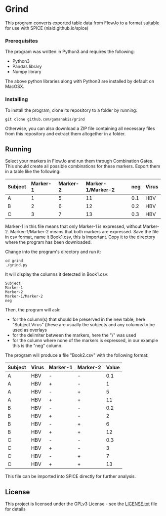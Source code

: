 # Grind

This program converts exported table data from FlowJo to a format 
suitable for use with SPICE (niaid.github.io/spice)

### Prerequisites

The program was written in Python3 and requires the following:
* Python3
* Pandas library
* Numpy library

The above python libraries along with Python3 are installed by default on MacOSX.

### Installing

To install the program, clone its repository to a folder by running:

```
git clone github.com/gamanakis/grind
```

Otherwise, you can also download a ZIP file containing all necessary files
from this repository and extract them altogether in a folder.

## Running

Select your markers in FlowJo and run them through Combination Gates.
This should create all possible combinations for these markers.
Export them in a table like the following:

| Subject    | Marker-1   | Marker-2   | Marker-1/Marker-2   | neg   | Virus      |
| :--------- |:-----------|:-----------|:--------------------|:------|:-----------|
| A          | 1          | 5          | 11                  | 0.1   | HBV        |
| B          | 2          | 6          | 12                  | 0.2   | HBV        |
| C          | 3          | 7          | 13                  | 0.3   | HBV        |

Marker-1 in this file means that only Marker-1 is expressed, without Marker-2.
Marker-1/Marker-2 means that both markers are expressed.
Save the file in csv format, name it Book1.csv, this is important.
Copy it to the directory where the program has been downloaded.

Change into the program's directory and run it: 
```
cd grind
./grind.py
```

It will display the columns it detected in Book1.csv:
```
Subject
Marker-1
Marker-2
Marker-1/Marker-2
neg
```

Then, the program will ask:
* for the column(s) that should be preserved in the new table,
here "Subject Virus" (these are usually the subjects and any columns to be used
as overlays
* for the delimiter between the markers, here the "/" was used
* for the column where none of the markers is expressed, 
in our example this is the "neg" column.

The program will produce a file "Book2.csv" with the following format:

| Subject    | Virus      | Marker-1   | Marker-2   | Value   |
| :--------- |:-----------|:-----------|:-----------|:--------|
| A          | HBV        | -          | -          | 0.1     |
| A          | HBV        | +          | -          | 1       |
| A          | HBV        | -          | +          | 5       |
| A          | HBV        | +          | +          | 11      |
| B          | HBV        | -          | -          | 0.2     |
| B          | HBV        | +          | -          | 2       |
| B          | HBV        | -          | +          | 6       |
| B          | HBV        | +          | +          | 12      |
| C          | HBV        | -          | -          | 0.3     |
| C          | HBV        | +          | -          | 3       |
| C          | HBV        | -          | +          | 7       |
| C          | HBV        | +          | +          | 13      |

This file can be imported into SPICE directly for further analysis.

## License

This project is licensed under the GPLv3 License - see the [LICENSE.txt](LICENSE.txt) file for details

